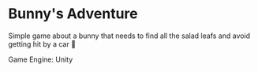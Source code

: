 # Bunny's Adventure

Simple game about a bunny that needs to find all the salad leafs and avoid getting hit by a car :rabbit:

Game Engine: Unity







